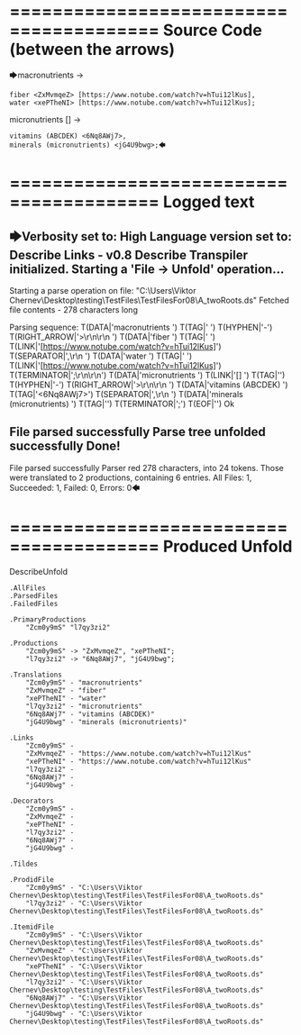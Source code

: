 ========================================
Source Code (between the arrows)
========================================

🡆macronutrients <Zcm0y9mS> ->

    fiber <ZxMvmqeZ> [https://www.notube.com/watch?v=hTui12lKus],
    water <xePTheNI> [https://www.notube.com/watch?v=hTui12lKus];

micronutrients [] <l7qy3zi2>->

    vitamins (ABCDEK) <6Nq8AWj7>,
    minerals (micronutrients) <jG4U9bwg>;🡄

========================================
Logged text
========================================

🡆Verbosity set to: High
Language version set to: Describe Links - v0.8
Describe Transpiler initialized.
Starting a 'File -> Unfold' operation...
------------------------
Starting a parse operation on file: "C:\Users\Viktor Chernev\Desktop\testing\TestFiles\TestFilesFor08\A_twoRoots.ds"
Fetched file contents - 278 characters long

Parsing sequence: T(DATA|'macronutrients ') T(TAG|'<Zcm0y9mS> ') T(HYPHEN|'-') T(RIGHT_ARROW|'>\r\n\r\n    ') T(DATA|'fiber ') T(TAG|'<ZxMvmqeZ> ') T(LINK|'[https://www.notube.com/watch?v=hTui12lKus]') T(SEPARATOR|',\r\n    ') T(DATA|'water ') T(TAG|'<xePTheNI> ') T(LINK|'[https://www.notube.com/watch?v=hTui12lKus]') T(TERMINATOR|';\r\n\r\n') T(DATA|'micronutrients ') T(LINK|'[] ') T(TAG|'<l7qy3zi2>') T(HYPHEN|'-') T(RIGHT_ARROW|'>\r\n\r\n    ') T(DATA|'vitamins (ABCDEK) ') T(TAG|'<6Nq8AWj7>') T(SEPARATOR|',\r\n    ') T(DATA|'minerals (micronutrients) ') T(TAG|'<jG4U9bwg>') T(TERMINATOR|';') T(EOF|'<EOF>') Ok

File parsed successfully
Parse tree unfolded successfully
Done!
------------------------
File parsed successfully
Parser red 278 characters, into 24 tokens.
Those were translated to 2 productions, containing 6 entries.
All Files: 1, Succeeded: 1, Failed: 0, Errors: 0🡄

========================================
Produced Unfold
========================================

DescribeUnfold

    .AllFiles
    .ParsedFiles
    .FailedFiles

    .PrimaryProductions
        "Zcm0y9mS" "l7qy3zi2" 

    .Productions
        "Zcm0y9mS" -> "ZxMvmqeZ", "xePTheNI";
        "l7qy3zi2" -> "6Nq8AWj7", "jG4U9bwg";

    .Translations
        "Zcm0y9mS" - "macronutrients"
        "ZxMvmqeZ" - "fiber"
        "xePTheNI" - "water"
        "l7qy3zi2" - "micronutrients"
        "6Nq8AWj7" - "vitamins (ABCDEK)"
        "jG4U9bwg" - "minerals (micronutrients)"

    .Links
        "Zcm0y9mS" - 
        "ZxMvmqeZ" - "https://www.notube.com/watch?v=hTui12lKus"
        "xePTheNI" - "https://www.notube.com/watch?v=hTui12lKus"
        "l7qy3zi2" - 
        "6Nq8AWj7" - 
        "jG4U9bwg" - 

    .Decorators
        "Zcm0y9mS" - 
        "ZxMvmqeZ" - 
        "xePTheNI" - 
        "l7qy3zi2" - 
        "6Nq8AWj7" - 
        "jG4U9bwg" - 

    .Tildes

    .ProdidFile
        "Zcm0y9mS" - "C:\Users\Viktor Chernev\Desktop\testing\TestFiles\TestFilesFor08\A_twoRoots.ds"
        "l7qy3zi2" - "C:\Users\Viktor Chernev\Desktop\testing\TestFiles\TestFilesFor08\A_twoRoots.ds"

    .ItemidFile
        "Zcm0y9mS" - "C:\Users\Viktor Chernev\Desktop\testing\TestFiles\TestFilesFor08\A_twoRoots.ds"
        "ZxMvmqeZ" - "C:\Users\Viktor Chernev\Desktop\testing\TestFiles\TestFilesFor08\A_twoRoots.ds"
        "xePTheNI" - "C:\Users\Viktor Chernev\Desktop\testing\TestFiles\TestFilesFor08\A_twoRoots.ds"
        "l7qy3zi2" - "C:\Users\Viktor Chernev\Desktop\testing\TestFiles\TestFilesFor08\A_twoRoots.ds"
        "6Nq8AWj7" - "C:\Users\Viktor Chernev\Desktop\testing\TestFiles\TestFilesFor08\A_twoRoots.ds"
        "jG4U9bwg" - "C:\Users\Viktor Chernev\Desktop\testing\TestFiles\TestFilesFor08\A_twoRoots.ds"

